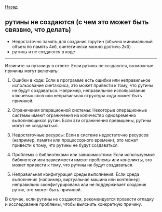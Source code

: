 [Назад](/L1/L1_.md) 
## рутины не создаются  (с чем это может быть связвно, что делать)


- Недостаточно память для создания горутин (обычно минимальный объем по память 4кб, синтетически можно достичь 2кб)
- рутины и не создаются в коде

--------------------------------

Извините за путаницу в ответе. Если рутины не создаются, возможные причины могут включать:

1. Ошибки в коде: Если в программе есть ошибки или неправильное использование синтаксиса, это может привести к тому, что рутины не будут создаваться. Например, неправильное использование ключевых слов или неправильная структура кода может быть причиной.

2. Ограничения операционной системы: Некоторые операционные системы имеют ограничения на количество одновременно выполняющихся рутин. Если эти ограничения превышены, рутины могут не создаваться.

3. Недостаточные ресурсы: Если в системе недостаточно ресурсов (например, памяти или процессорного времени), это может привести к тому, что рутины не будут создаваться.

4. Проблемы с библиотеками или зависимостями: Если используемые библиотеки или зависимости имеют проблемы или конфликты, это может привести к тому, что рутины не будут создаваться.

5. Неправильная конфигурация среды выполнения: Если среда выполнения (например, виртуальная машина или контейнер) неправильно сконфигурирована или не поддерживает создание рутин, это может быть причиной.

В случае, если рутины не создаются, рекомендуется провести отладку и исследование проблемы, чтобы выяснить конкретную причину.